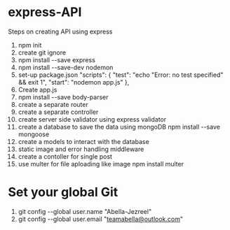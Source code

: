 # express-API

Steps on creating API using express

1. npm init
2. create git ignore
3. npm install --save express
4. npm install --save-dev nodemon
5. set-up package.json
   "scripts": {
   "test": "echo \"Error: no test specified\" && exit 1",
   "start": "nodemon app.js"
   },
5. Create app.js
6. npm install --save body-parser
7. create a separate router
8. create a separate controller
9. create server side validator using express validator
10. create a database to save the data using mongoDB npm install --save mongoose
11. create a models to interact with the database
12. static image and error handling middleware
13. create a contoller for single post
14. use multer for file aploading like image npm install multer

# Set your global Git

1. git config --global user.name "Abella-Jezreel"
2. git config --global user.email "teamabella@outlook.com"
